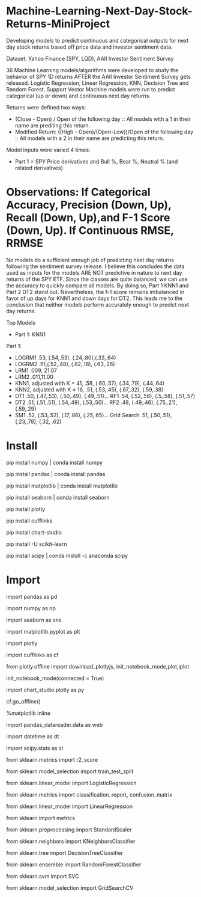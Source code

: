# Machine-Learning-Next-Day-Stock-Returns-MiniProject
Developing models to predict continuous and categorical outputs for next day stock returns based off price data and investor sentiment data.

Dataset: Yahoo Finance (SPY, LQD), AAII Investor Sentiment Survey

36 Machine Learning models/algorithms were developed to study the behavior of SPY 1D returns AFTER the AAII Investor Sentiment Survey gets released.
Logistic Regression, Linear Regression, KNN, Decision Tree and Random Forest, Support Vector Machine models were run to predict categorical (up or down) and continuous next day returns.

Returns were defined two ways:
- (Close - Open) / Open of the following day :: All models with a 1 in their name are prediting this return.
- Modified Return: ((High - Open)/(Open-Low))/Open of the following day :: All models with a 2 in their name are predicting this return.

Model inputs were varied 4 times:
- Part 1 = SPY Price derivatives and Bull %, Bear %, Neutral % (and related derivatives)


# Observations: If Categorical Accuracy, Precision (Down, Up), Recall (Down, Up),and F-1 Score (Down, Up). If Continuous RMSE, RRMSE

No models do a sufficient enough job of predicting next day returns following the sentiment survey release. I believe this concludes the data used as inputs for the models ARE NOT predictive in nature to next day returns of the SPY ETF. Since the classes are quite balanced, we can use the accuracy to quickly compare all models.
By doing so, Part 1 KNN1 and Part 2 DT2 stand out. Nevertheless, the f-1 score remains imbalanced in favor of up days for KNN1 and down days for DT2. This leads me to the conclusion that neither models 
perform accurately enough to predict next day returns.

Top Models
- Part 1: KNN1


Part 1:
- LOGRM1 .53, (.54,.53), (.24,.80),(.33,.64)
- LOGRM2 .51,(.52,.48), (.82,.18), (.63,.26)
- LRM1 .009, 21.07
- LRM2 .011,11.00
- KNN1, adjusted with K = 41, .58, (.60,.57), (.34,.79), (.44,.64)
- KNN2, adjusted with K = 16, .51, (.53,.45), (.67,.32), (.59,.38)
- DT1 .50, (.47,.53), (.50,.49), (.49,.51)... RF1 .54, (.52,.56), (.5,.58), (.51,.57)
- DT2 .51, (.51,.51), (.54,.49), (.53,.50)... RF2 .48, (.49,.46), (.75,.21), (.59,.29)
- SM1 .52, (.53,.52), (.17,.86), (.25,.65)... Grid Search .51, (.50,.51), (.23,.78), (.32, .62)

# Install
pip install numpy | conda install numpy

pip install pandas | conda install pandas

pip install matplotlib | conda install matplotlib

pip install seaborn | conda install seaborn

pip install plotly

pip install cufflinks

pip install chart-studio

pip install -U scikit-learn

pip install scipy | conda install -c anaconda scipy

# Import
import pandas as pd

import numpy as np

import seaborn as sns

import matplotlib.pyplot as plt

import plotly

import cufflinks as cf

from plotly.offline import download_plotlyjs, init_notebook_mode,plot,iplot

init_notebook_mode(connected = True)

import chart_studio.plotly as py

cf.go_offline()

%matplotlib inline

import pandas_datareader.data as web

import datetime as dt

import scipy.stats as st

from sklearn.metrics import r2_score 

from sklearn.model_selection import train_test_split

from sklearn.linear_model import LogisticRegression

from sklearn.metrics import classification_report, confusion_matrix

from sklearn.linear_model import LinearRegression

from sklearn import metrics

from sklearn.preprocessing import StandardScaler

from sklearn.neighbors import KNeighborsClassifier

from sklearn.tree import DecisionTreeClassifier

from sklearn.ensemble import RandomForestClassifier

from sklearn.svm import SVC

from sklearn.model_selection import GridSearchCV
